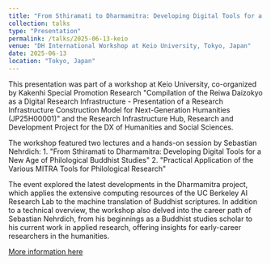 ```yaml
---
title: "From Sthiramati to Dharmamitra: Developing Digital Tools for a New Age of Philological Buddhist Studies"
collection: talks
type: "Presentation"
permalink: /talks/2025-06-13-keio
venue: "DH International Workshop at Keio University, Tokyo, Japan"
date: 2025-06-13
location: "Tokyo, Japan"
---
```


This presentation was part of a workshop at Keio University, co-organized by Kakenhi Special Promotion Research "Compilation of the Reiwa Daizokyo as a Digital Research Infrastructure - Presentation of a Research Infrastructure Construction Model for Next-Generation Humanities (JP25H00001)" and the Research Infrastructure Hub, Research and Development Project for the DX of Humanities and Social Sciences.

The workshop featured two lectures and a hands-on session by Sebastian Nehrdich: 1. "From Sthiramati to Dharmamitra: Developing Digital Tools for a New Age of Philological Buddhist Studies" 2. "Practical Application of the Various MITRA Tools for Philological Research"

The event explored the latest developments in the Dharmamitra project, which applies the extensive computing resources of the UC Berkeley AI Research Lab to the machine translation of Buddhist scriptures. In addition to a technical overview, the workshop also delved into the career path of Sebastian Nehrdich, from his beginnings as a Buddhist studies scholar to his current work in applied research, offering insights for early-career researchers in the humanities.

[More information here](https://sites.google.com/view/dhws2025b) 